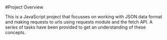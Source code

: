 #Project Overview

This is a JavaScript project  that focusses on working with JSON data format and making requests to urls using requests module and the fetch API. A series of tasks have been provided to get an understanding of these concepts.